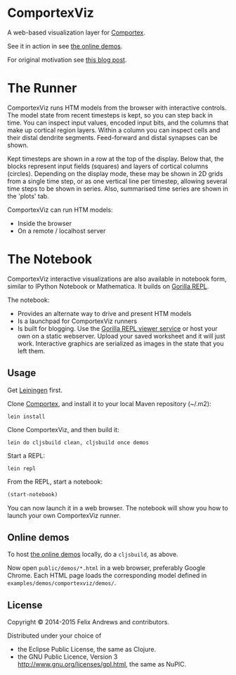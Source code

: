 # ComportexViz

A web-based visualization layer for
[Comportex](http://github.com/nupic-community/comportex/).

See it in action in see [the online demos](https://nupic-community.github.io/comportexviz/).

For original motivation see [this blog
post](http://floybix.github.io/2014/07/11/visualization-driven-development-of-the-cortical-learning-algorithm/).

# The Runner

ComportexViz runs HTM models from the browser with interactive
controls. The model state from recent timesteps is kept, so you can step
back in time. You can inspect input values, encoded input bits, and the
columns that make up cortical region layers. Within a column you can inspect
cells and their distal dendrite segments. Feed-forward and distal synapses
can be shown.

Kept timesteps are shown in a row at the top of the display.
Below that, the blocks represent input fields (squares) and
layers of cortical columns (circles). Depending on the display mode,
these may be shown in 2D grids from a single time step, or as one
vertical line per timestep, allowing several time steps to be shown
in series. Also, summarised time series are shown in the 'plots' tab.

ComportexViz can run HTM models:

- Inside the browser
- On a remote / localhost server

# The Notebook

ComportexViz interactive visualizations are also available in notebook
form, similar to IPython Notebook or Mathematica. It builds on
[Gorilla REPL](https://github.com/JonyEpsilon/gorilla-repl).

The notebook:

- Provides an alternate way to drive and present HTM models
- Is a launchpad for ComportexViz runners
- Is built for blogging. Use the
  [Gorilla REPL viewer service](http://gorilla-repl.org/viewer.html)
  or host your own on a static webserver. Upload your saved worksheet
  and it will just work. Interactive graphics are serialized as images
  in the state that you left them.

## Usage

Get [Leiningen](http://leiningen.org/) first.

Clone [Comportex](http://github.com/nupic-community/comportex/),
and install it to your local Maven repository (~/.m2):

```
lein install
```

Clone ComportexViz, and then build it:

```
lein do cljsbuild clean, cljsbuild once demos
```

Start a REPL:

```
lein repl
```

From the REPL, start a notebook:

```clojure
(start-notebook)
```

You can now launch it in a web browser. The notebook will show you how
to launch your own ComportexViz runner.


## Online demos

To host [the online demos](https://nupic-community.github.io/comportexviz/) locally,
do a `cljsbuild`, as above.

Now open `public/demos/*.html` in a web browser, preferably Google
Chrome. Each HTML page loads the corresponding model defined
in `examples/demos/comportexviz/demos/`.


## License

Copyright © 2014-2015 Felix Andrews and contributors.

Distributed under your choice of
* the Eclipse Public License, the same as Clojure.
* the GNU Public Licence, Version 3 http://www.gnu.org/licenses/gpl.html, the same as NuPIC.
